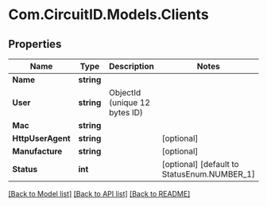 
# Com.CircuitID.Models.Clients

## Properties

Name | Type | Description | Notes
------------ | ------------- | ------------- | -------------
**Name** | **string** |  | 
**User** | **string** | ObjectId (unique 12 bytes ID) | 
**Mac** | **string** |  | 
**HttpUserAgent** | **string** |  | [optional] 
**Manufacture** | **string** |  | [optional] 
**Status** | **int** |  | [optional] [default to StatusEnum.NUMBER_1]

[[Back to Model list]](../README.md#documentation-for-models)
[[Back to API list]](../README.md#documentation-for-api-endpoints)
[[Back to README]](../README.md)

